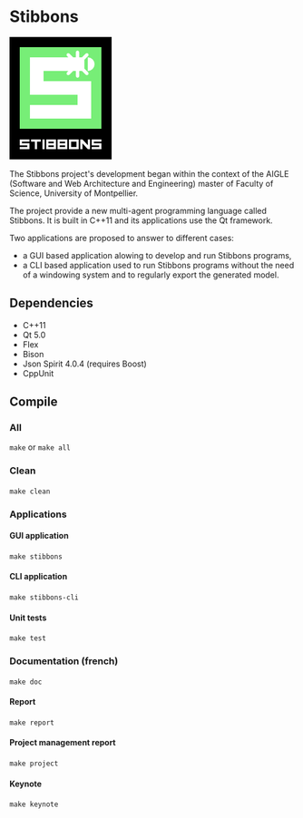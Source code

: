 # Stibbons

![Stibbons logo](https://raw.githubusercontent.com/Ynigvi/stibbons/master/data/images/stibbons-full.png)

The Stibbons project's development began within the context of the AIGLE (Software and Web Architecture and Engineering) master of Faculty of Science, University of Montpellier.

The project provide a new multi-agent programming language called Stibbons. It is built in C++11 and its applications use the Qt framework.

Two applications are proposed to answer to different cases:
- a GUI based application alowing to develop and run Stibbons programs,
- a CLI based application used to run Stibbons programs without the need of a windowing system and to regularly export the generated model.

## Dependencies

- C++11
- Qt 5.0
- Flex
- Bison
- Json Spirit 4.0.4 (requires Boost)
- CppUnit

## Compile

### All

`make` or `make all`

### Clean

`make clean`

### Applications

#### GUI application

`make stibbons`

#### CLI application

`make stibbons-cli`

#### Unit tests

`make test`

### Documentation (french)

`make doc`

#### Report

`make report`

#### Project management report

`make project`

#### Keynote

`make keynote`

